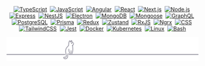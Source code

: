 <p align="center">
  <a href="https://www.typescriptlang.org/"><img alt="TypeScript" height="50px" src="https://cdn.jsdelivr.net/gh/devicons/devicon@latest/icons/typescript/typescript-original.svg" /></a>&nbsp;
  <a href="https://developer.mozilla.org/en-US/docs/Web/JavaScript"><img alt="JavaScript" height="50px" src="https://cdn.jsdelivr.net/gh/devicons/devicon@latest/icons/javascript/javascript-original.svg" /></a>&nbsp;
  <a href="https://angular.io/"><img alt="Angular" height="50px" src="https://cdn.jsdelivr.net/gh/devicons/devicon@latest/icons/angular/angular-original.svg" /></a>&nbsp;
  <a href="https://react.dev/"><img alt="React" height="50px" src="https://cdn.jsdelivr.net/gh/devicons/devicon@latest/icons/react/react-original.svg" /></a>&nbsp;
  <a href="https://nextjs.org/"><img alt="Next.js" height="50px" src="https://cdn.jsdelivr.net/gh/devicons/devicon@latest/icons/nextjs/nextjs-original.svg" /></a>&nbsp;
  <a href="https://nodejs.org/"><img alt="Node.js" height="50px" src="https://cdn.jsdelivr.net/gh/devicons/devicon@latest/icons/nodejs/nodejs-original.svg" /></a>&nbsp;
  <a href="https://expressjs.com/"><img alt="Express" height="50px" src="https://cdn.jsdelivr.net/gh/devicons/devicon@latest/icons/express/express-original.svg" /></a>&nbsp;
  <a href="https://nestjs.com/"><img alt="NestJS" height="50px" src="https://cdn.jsdelivr.net/gh/devicons/devicon@latest/icons/nestjs/nestjs-original.svg" /></a>&nbsp;
  <a href="https://www.electronjs.org/"><img alt="Electron" height="50px" src="https://cdn.jsdelivr.net/gh/devicons/devicon@latest/icons/electron/electron-original.svg" /></a>&nbsp;
  <a href="https://www.mongodb.com/"><img alt="MongoDB" height="50px" src="https://cdn.jsdelivr.net/gh/devicons/devicon@latest/icons/mongodb/mongodb-original.svg" /></a>&nbsp;
  <a href="https://mongoosejs.com/"><img alt="Mongoose" height="50px" src="https://cdn.jsdelivr.net/gh/devicons/devicon@latest/icons/mongoose/mongoose-original.svg" /></a>&nbsp;
  <a href="https://graphql.org/"><img alt="GraphQL" height="50px" src="https://cdn.jsdelivr.net/gh/devicons/devicon@latest/icons/graphql/graphql-plain.svg" /></a>&nbsp;
  <a href="https://www.postgresql.org/"><img alt="PostgreSQL" height="50px" src="https://cdn.jsdelivr.net/gh/devicons/devicon@latest/icons/postgresql/postgresql-original.svg" /></a>&nbsp;
  <a href="https://www.prisma.io/"><img alt="Prisma" height="50px" src="https://cdn.jsdelivr.net/gh/devicons/devicon@latest/icons/prisma/prisma-original.svg" /></a>&nbsp;
  <a href="https://redux.js.org/"><img alt="Redux" height="50px" src="https://cdn.jsdelivr.net/gh/devicons/devicon@latest/icons/redux/redux-original.svg" /></a>&nbsp;
  <a href="https://zustand-demo.pmnd.rs/"><img alt="Zustand" height="50px" src="https://cdn.jsdelivr.net/gh/devicons/devicon@latest/icons/zustand/zustand-original.svg" /></a>&nbsp;
  <a href="https://rxjs.dev/"><img alt="RxJS" height="50px" src="https://cdn.jsdelivr.net/gh/devicons/devicon@latest/icons/rxjs/rxjs-original.svg" /></a>&nbsp;
  <a href="https://ngrx.io/"><img alt="Ngrx" height="50px" src="https://cdn.jsdelivr.net/gh/devicons/devicon@latest/icons/ngrx/ngrx-original.svg" /></a>&nbsp;
  <a href="https://developer.mozilla.org/en-US/docs/Web/CSS"><img alt="CSS" height="50px" src="https://cdn.jsdelivr.net/gh/devicons/devicon@latest/icons/css3/css3-original-wordmark.svg" /></a>&nbsp;
  <a href="https://tailwindcss.com/"><img alt="TailwindCSS" height="50px" src="https://cdn.jsdelivr.net/gh/devicons/devicon@latest/icons/tailwindcss/tailwindcss-original.svg" /></a>&nbsp;
  <a href="https://jestjs.io/"><img alt="Jest" height="50px" src="https://cdn.jsdelivr.net/gh/devicons/devicon@latest/icons/jest/jest-plain.svg" /></a>&nbsp;
  <a href="https://www.docker.com/"><img alt="Docker" height="50px" src="https://cdn.jsdelivr.net/gh/devicons/devicon@latest/icons/docker/docker-original.svg" /></a>&nbsp;
  <a href="https://kubernetes.io/"><img alt="Kubernetes" height="50px" src="https://cdn.jsdelivr.net/gh/devicons/devicon@latest/icons/kubernetes/kubernetes-original.svg" /></a>&nbsp;
  <a href="https://www.linux.org/"><img alt="Linux" height="50px" src="https://cdn.jsdelivr.net/gh/devicons/devicon@latest/icons/linux/linux-original.svg" /></a>&nbsp;
  <a href="https://www.gnu.org/software/bash/"><img alt="Bash" height="50px" src="https://cdn.jsdelivr.net/gh/devicons/devicon@latest/icons/bash/bash-original.svg" /></a>
</p>

<p align="center">
  <img src="/lookUp.svg" alt="lookup" />
</p>
